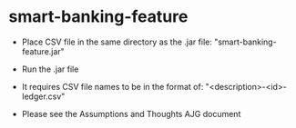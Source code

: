 # smart-banking-feature

- Place CSV file in the same directory as the .jar file:
"smart-banking-feature.jar"

- Run the .jar file

- It requires CSV file names to be in the format of:
"\<description\>-\<id\>-ledger.csv"

- Please see the Assumptions and Thoughts AJG document
